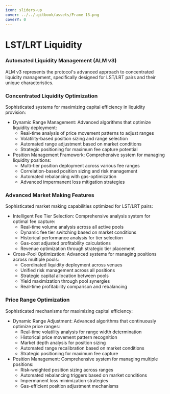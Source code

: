 ```yaml
---
icon: sliders-up
cover: ../../.gitbook/assets/Frame 13.png
coverY: 0
---
```


# LST/LRT Liquidity

### Automated Liquidity Management (ALM v3)

ALM v3 represents the protocol's advanced approach to concentrated liquidity management, specifically designed for LST/LRT pairs and their unique characteristics.

### **Concentrated Liquidity Optimization**

Sophisticated systems for maximizing capital efficiency in liquidity provision:

* Dynamic Range Management: Advanced algorithms that optimize liquidity deployment:
  * Real-time analysis of price movement patterns to adjust ranges
  * Volatility-based position sizing and range selection
  * Automated range adjustment based on market conditions
  * Strategic positioning for maximum fee capture potential
* Position Management Framework: Comprehensive system for managing liquidity positions:
  * Multi-tier position deployment across various fee ranges
  * Correlation-based position sizing and risk management
  * Automated rebalancing with gas-optimization
  * Advanced impermanent loss mitigation strategies

### **Advanced Market Making Features**

Sophisticated market making capabilities optimized for LST/LRT pairs:

* Intelligent Fee Tier Selection: Comprehensive analysis system for optimal fee capture:
  * Real-time volume analysis across all active pools
  * Dynamic fee tier switching based on market conditions
  * Historical performance analysis for tier selection
  * Gas-cost adjusted profitability calculations
  * Revenue optimization through strategic tier placement
* Cross-Pool Optimization: Advanced systems for managing positions across multiple pools:
  * Coordinated liquidity deployment across venues
  * Unified risk management across all positions
  * Strategic capital allocation between pools
  * Yield maximization through pool synergies
  * Real-time profitability comparison and rebalancing

### **Price Range Optimization**

Sophisticated mechanisms for maximizing capital efficiency:

* Dynamic Range Adjustment: Advanced algorithms that continuously optimize price ranges:
  * Real-time volatility analysis for range width determination
  * Historical price movement pattern recognition
  * Market depth analysis for position sizing
  * Automated range recalibration based on market conditions
  * Strategic positioning for maximum fee capture
* Position Management: Comprehensive system for managing multiple positions:
  * Risk-weighted position sizing across ranges
  * Automated rebalancing triggers based on market conditions
  * Impermanent loss minimization strategies
  * Gas-efficient position adjustment mechanisms

